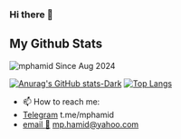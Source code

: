 ### Hi there 👋

## My Github Stats


<p align=left> <img src=https://komarev.com/ghpvc/?username=mphamid alt=mphamid /> Since Aug 2024</p>

[![Anurag's GitHub stats-Dark](https://github-readme-stats.vercel.app/api?username=mphamid&show_icons=true&show=reviews,discussions_started,discussions_answered,prs_merged,prs_merged_percentage&theme=dark#gh-dark-mode-only)](https://github.com/mphamid)
[![Top Langs](https://github-readme-stats.vercel.app/api/top-langs/?username=mphamid&theme=dark)](https://github.com/mphamid)

- 📫 How to reach me: 
- [Telegram](https://t.me/mphamid) t.me/mphamid
- [email :e-mail:](mailto:mp.hamid@yahoo.com) mp.hamid@yahoo.com

